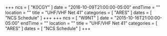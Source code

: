 +++
ncs = [ "K0CGY" ]
date = "2016-10-09T21:00:00-05:00"
endTime = ""
location = ""
title = "UHF/VHF Net 41"
categories = [ "ARES" ]
dates = [ "NCS Schedule" ]
+++
+++
ncs = [ "W9NT" ]
date = "2015-10-16T21:00:00-05:00"
endTime = ""
location = ""
title = "UHF/VHF Net 41"
categories = [ "ARES" ]
dates = [ "NCS Schedule" ]
+++
